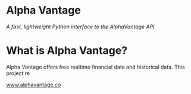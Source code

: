 # Alpha Vantage
 _A fast, lightweight Python interface to the AlphaVantage API_

# What is Alpha Vantage?
 Alpha Vantage offers free realtime financial data and historical data. This project re

 www.alphavantage.co

